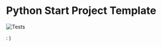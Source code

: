 # Python Start Project Template

![Tests](https://github.com/wangzhe3224/python_project_template/actions/workflows/test.yml/badge.svg)


: )
